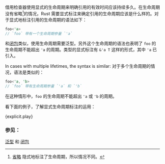 借用检查器使用显式的生命周期来明确引用的有效时间应该持续多久。在生命周期没有省略[^1]的情况，Rust 需要显式标注来确定引用的生命周期应该是什么样的。对于显式地标注引用的生命周期的语法如下：

```rust
foo<'a>
// `foo` 带有一个生命周期参量 `'a`
```

和[闭包][anonymity]类似，使用生命周期需要泛型。另外这个生命周期的语法也表明了 `foo` 的生命周期不能超出 `'a` 的周期。类型的显式标注有 `&'a T` 这样的形式，其中 `'a` 已引入。

In cases with multiple lifetimes, the syntax is similar:
对于多个生命周期的情况，语法是类似的：

```rust
foo<'a, 'b>
// `foo` 带有生命周期参量 `'a` 和 `'b`
```

在这种情形中，`foo` 的生命周期不能超出 `'a` 或 `'b` 的周期。

看下面的例子，了解显式生命周期标注的运用：

{explicit.play}

[^1]: [省略][elision] 隐式地标注了生命周期，所以情况不同。

### 参见：

[泛型][generics] 和 [闭包][closures]

[anonymity]: ../../fn/closures/anonymity.html
[closures]: ../../fn/closures.html
[elision]: elision.html
[generics]: ../../generics.html
